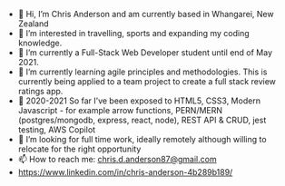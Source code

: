 - 👋 Hi, I’m Chris Anderson and am currently based in Whangarei, New Zealand
- 👀 I’m interested in travelling, sports and expanding my coding knowledge.
- 🌱 I’m currently a Full-Stack Web Developer student until end of May 2021. 
- 🌱 I’m currently learning agile principles and methodologies. This is currently being applied to a team project to create a full stack review ratings app. 
- 🌱 2020-2021 So far I’ve been exposed to HTML5, CSS3, Modern Javascript - for example arrow functions, PERN/MERN (postgres/mongodb, express, react, node), REST API & CRUD, jest testing, AWS Copilot
- 💞️ I’m looking for full time work, ideally remotely although willing to relocate for the right opportunity
- 📫 How to reach me: chris.d.anderson87@gmail.com 
- https://www.linkedin.com/in/chris-anderson-4b289b189/

<!---
bojeans/bojeans is a ✨ special ✨ repository because its `README.md` (this file) appears on your GitHub profile.
You can click the Preview link to take a look at your changes.
--->
